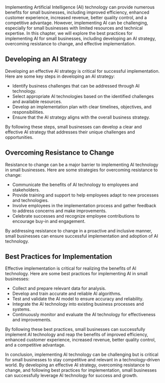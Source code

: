 
Implementing Artificial Intelligence (AI) technology can provide numerous benefits for small businesses, including improved efficiency, enhanced customer experience, increased revenue, better quality control, and a competitive advantage. However, implementing AI can be challenging, especially for small businesses with limited resources and technical expertise. In this chapter, we will explore the best practices for implementing AI for small businesses, including developing an AI strategy, overcoming resistance to change, and effective implementation.

Developing an AI Strategy
-------------------------

Developing an effective AI strategy is critical for successful implementation. Here are some key steps in developing an AI strategy:

* Identify business challenges that can be addressed through AI technology.
* Select appropriate AI technologies based on the identified challenges and available resources.
* Develop an implementation plan with clear timelines, objectives, and responsibilities.
* Ensure that the AI strategy aligns with the overall business strategy.

By following these steps, small businesses can develop a clear and effective AI strategy that addresses their unique challenges and opportunities.

Overcoming Resistance to Change
-------------------------------

Resistance to change can be a major barrier to implementing AI technology in small businesses. Here are some strategies for overcoming resistance to change:

* Communicate the benefits of AI technology to employees and stakeholders.
* Provide training and support to help employees adapt to new processes and technologies.
* Involve employees in the implementation process and gather feedback to address concerns and make improvements.
* Celebrate successes and recognize employee contributions to encourage buy-in and engagement.

By addressing resistance to change in a proactive and inclusive manner, small businesses can ensure successful implementation and adoption of AI technology.

Best Practices for Implementation
---------------------------------

Effective implementation is critical for realizing the benefits of AI technology. Here are some best practices for implementing AI in small businesses:

* Collect and prepare relevant data for analysis.
* Develop and train accurate and reliable AI algorithms.
* Test and validate the AI model to ensure accuracy and reliability.
* Integrate the AI technology into existing business processes and systems.
* Continuously monitor and evaluate the AI technology for effectiveness and improvements.

By following these best practices, small businesses can successfully implement AI technology and reap the benefits of improved efficiency, enhanced customer experience, increased revenue, better quality control, and a competitive advantage.

In conclusion, implementing AI technology can be challenging but is critical for small businesses to stay competitive and relevant in a technology-driven world. By developing an effective AI strategy, overcoming resistance to change, and following best practices for implementation, small businesses can successfully leverage AI technology for success and growth.
